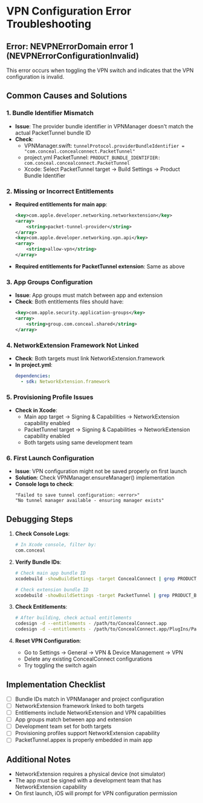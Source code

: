 # VPN Configuration Error Troubleshooting

## Error: NEVPNErrorDomain error 1 (NEVPNErrorConfigurationInvalid)

This error occurs when toggling the VPN switch and indicates that the VPN configuration is invalid.

## Common Causes and Solutions

### 1. Bundle Identifier Mismatch
- **Issue**: The provider bundle identifier in VPNManager doesn't match the actual PacketTunnel bundle ID
- **Check**: 
  - VPNManager.swift: `tunnelProtocol.providerBundleIdentifier = "com.conceal.concealconnect.PacketTunnel"`
  - project.yml PacketTunnel: `PRODUCT_BUNDLE_IDENTIFIER: com.conceal.concealconnect.PacketTunnel`
  - Xcode: Select PacketTunnel target → Build Settings → Product Bundle Identifier

### 2. Missing or Incorrect Entitlements
- **Required entitlements for main app**:
  ```xml
  <key>com.apple.developer.networking.networkextension</key>
  <array>
      <string>packet-tunnel-provider</string>
  </array>
  <key>com.apple.developer.networking.vpn.api</key>
  <array>
      <string>allow-vpn</string>
  </array>
  ```
- **Required entitlements for PacketTunnel extension**: Same as above

### 3. App Groups Configuration
- **Issue**: App groups must match between app and extension
- **Check**: Both entitlements files should have:
  ```xml
  <key>com.apple.security.application-groups</key>
  <array>
      <string>group.com.conceal.shared</string>
  </array>
  ```

### 4. NetworkExtension Framework Not Linked
- **Check**: Both targets must link NetworkExtension.framework
- **In project.yml**:
  ```yaml
  dependencies:
    - sdk: NetworkExtension.framework
  ```

### 5. Provisioning Profile Issues
- **Check in Xcode**:
  - Main app target → Signing & Capabilities → NetworkExtension capability enabled
  - PacketTunnel target → Signing & Capabilities → NetworkExtension capability enabled
  - Both targets using same development team

### 6. First Launch Configuration
- **Issue**: VPN configuration might not be saved properly on first launch
- **Solution**: Check VPNManager.ensureManager() implementation
- **Console logs to check**:
  ```
  "Failed to save tunnel configuration: <error>"
  "No tunnel manager available - ensuring manager exists"
  ```

## Debugging Steps

1. **Check Console Logs**:
   ```bash
   # In Xcode console, filter by:
   com.conceal
   ```

2. **Verify Bundle IDs**:
   ```bash
   # Check main app bundle ID
   xcodebuild -showBuildSettings -target ConcealConnect | grep PRODUCT_BUNDLE_IDENTIFIER
   
   # Check extension bundle ID  
   xcodebuild -showBuildSettings -target PacketTunnel | grep PRODUCT_BUNDLE_IDENTIFIER
   ```

3. **Check Entitlements**:
   ```bash
   # After building, check actual entitlements
   codesign -d --entitlements - /path/to/ConcealConnect.app
   codesign -d --entitlements - /path/to/ConcealConnect.app/PlugIns/PacketTunnel.appex
   ```

4. **Reset VPN Configuration**:
   - Go to Settings → General → VPN & Device Management → VPN
   - Delete any existing ConcealConnect configurations
   - Try toggling the switch again

## Implementation Checklist

- [ ] Bundle IDs match in VPNManager and project configuration
- [ ] NetworkExtension framework linked to both targets
- [ ] Entitlements include NetworkExtension and VPN capabilities
- [ ] App groups match between app and extension
- [ ] Development team set for both targets
- [ ] Provisioning profiles support NetworkExtension capability
- [ ] PacketTunnel.appex is properly embedded in main app

## Additional Notes

- NetworkExtension requires a physical device (not simulator)
- The app must be signed with a development team that has NetworkExtension capability
- On first launch, iOS will prompt for VPN configuration permission